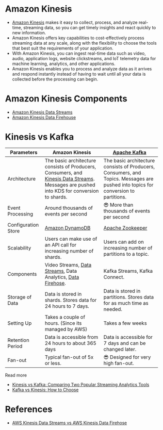 # Amazon Kinesis
- [Amazon Kinesis](https://aws.amazon.com/kinesis/) makes it easy to collect, process, and analyze real-time, streaming data, so you can get timely insights and react quickly to new information.
- Amazon Kinesis offers key capabilities to cost-effectively process streaming data at any scale, along with the flexibility to choose the tools that best suit the requirements of your application. 
- With Amazon Kinesis, you can ingest real-time data such as video, audio, application logs, website clickstreams, and IoT telemetry data for machine learning, analytics, and other applications. 
- Amazon Kinesis enables you to process and analyze data as it arrives and respond instantly instead of having to wait until all your data is collected before the processing can begin.

# Amazon Kinesis Components
- [Amazon Kinesis Data Streams](AmazonKinesisDataStreams.md)
- [Amazon Kinesis Data Firehouse](AmazonKinesisDataFirehouse.md)

# Kinesis vs Kafka

| Parameters          | Amazon Kinesis                                                                                                                            | [Apache Kafka](../../../1_HLDDesignComponents/4_MessageBrokers/Kafka.md)                                                           |
|---------------------|-------------------------------------------------------------------------------------------------------------------------------------------|------------------------------------------------------------------------------------------------------------------------------------|
| Architecture        | The basic architecture consists of Producers, Consumers, and [Kinesis Data Streams](AmazonKinesisDataStreams.md). Messages are pushed into KDS for conversion to shards. | The basic architecture consists of Producers, Consumers, and Topics. Messages are pushed into topics for conversion to partitions. |
| Event Processing    | Around thousands of events per second                                                                                                     | :sunglasses: More than thousands of events per second                                                                              |
| Configuration Store | [Amazon DynamoDB](../../6_DatabaseServices/AmazonDynamoDB/Readme.md)                                                                      | [Apache Zookeeper](../../../1_HLDDesignComponents/6_DevOps/ApacheZookeeper.md)                                                     |
| Scalability         | Users can make use of an API call for increasing number of shards.                                                                        | Users can add on increasing number of partitions to a topic.                                                                       |
| Components          | Video Streams, [Data Streams](AmazonKinesisDataStreams.md), Data Analytics, [Data Firehose](AmazonKinesisDataFirehouse.md).               | Kafka Streams, Kafka Connect.                                                                                                      |
| Storage of Data     | Data is stored in shards. Stores data for 24 hours to 7 days.                                                                             | Data is stored in partitions. Stores data for as much time as needed.                                                              |
| Setting Up          | Takes a couple of hours. (Since its managed by AWS)                                                                                       | Takes a few weeks                                                                                                                  |
| Retention Period    | Data is accessible from 24 hours to about 365 days                                                                                        | Data is accessible for 7 days and can be changed later.                                                                            |
| Fan-out             | Typical fan-out of 5x or less.                                                                                                            | :sunglasses: Designed for very high fan-out.                                                                                       |

Read more
- [Kinesis vs Kafka: Comparing Two Popular Streaming Analytics Tools](https://www.spec-india.com/blog/kinesis-vs-kafka)
- [Kafka vs Kinesis: How to Choose](https://rockset.com/blog/kafka-vs-kinesis-choosing-the-best-data-streaming-solution/)

# References
- [AWS Kinesis Data Streams vs AWS Kinesis Data Firehose](https://www.whizlabs.com/blog/aws-kinesis-data-streams-vs-aws-kinesis-data-firehose/)